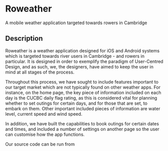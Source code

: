 # Roweather

A mobile weather application targeted towards rowers in Cambridge

## Description

Roweather is a weather application designed for iOS and Android systems which is targeted towards river users in Cambridge - and rowers in particular. It is designed in order to exemplify the paradigm of User-Centred Design, and as such, we, the designers, have aimed to keep the user in mind at all stages of the process. 

Throughout this process, we have sought to include features important to our target market which are not typically found on other weather apps. For instance, on the home page, the key piece of information included on each day is the CUCBC daily flag rating, as this is considered vital for planning whether to set outings for certain days, and for those that are set, to embark on them. Other important included pieces of information are water level, current speed and wind speed.

In addition, we have built the capabilities to book outings for certain dates and times, and included a number of settings on another page so the user can customise how the app functions.

Our source code can be run from 